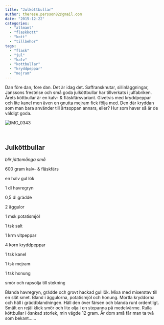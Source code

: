 ```yaml
---
title: "Julköttbullar"
author: therese.persson82@gmail.com
date: "2015-12-22"
categories: 
  - "allmant"
  - "flaskkott"
  - "kott"
  - "tillbehor"
tags: 
  - "flask"
  - "jul"
  - "kalv"
  - "kottbullar"
  - "kryddpeppar"
  - "mejram"
---
```


Dan före dan, före dan. Det är idag det. Saffransknutar, sillinläggningar, Janssons frestelse och små goda julköttbullar har tillverkats i julfabriken. Årets köttbullar är en kalv- & fläskfärsvariant. Givetvis med kryddpeppar och lite kanel men även en gnutta mejram fick följa med. Den där kryddan som man bara använder till ärtsoppan annars, eller? Hur som haver så är de väldigt goda.

![IMG_0343](/static/img/IMG_0343-1020x1020.jpg)

 

## Julköttbullar

_blir jättemånga små_

600 gram kalv- & fläskfärs

en halv gul lök

1 dl havregryn

0,5 dl grädde

2 äggulor

1 msk potatismjöl

1 tsk salt

1 krm vitpeppar

4 korn kryddpeppar

1 tsk kanel

1 tsk mejram

1 tsk honung

smör och rapsolja till stekning

Blanda havregryn, grädde och grovt hackad gul lök. Mixa med mixerstav till en slät smet. Bland i äggulorna, potatismjöl och honung. Mortla kryddorna och häll i gräddblandningen. Häll den över färsen och blanda runt ordentligt. Smält en rejäl klick smör och lite olja i en stepanna på medelvärme. Rulla köttbullar i ösnkad storlek, min vägde 12 gram. Är dom små får man ta två som bekant......
